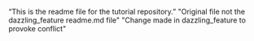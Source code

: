 “This is the readme file for the tutorial repository.”
"Original file not the dazzling_feature readme.md file"
"Change made in dazzling_feature to provoke conflict"